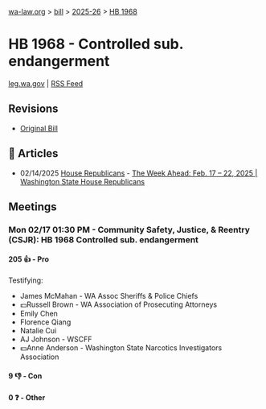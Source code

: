 [wa-law.org](/) > [bill](/bill/) > [2025-26](/bill/2025-26/) > [HB 1968](/bill/2025-26/hb/1968/)

# HB 1968 - Controlled sub. endangerment
[leg.wa.gov](https://app.leg.wa.gov/billsummary?BillNumber=1968&Year=2025&Initiative=false) | [RSS Feed](./rss.xml)

## Revisions
* [Original Bill](1/)

## 📰 Articles
* 02/14/2025 [House Republicans](/org/house_republicans/) - [The Week Ahead: Feb. 17 – 22, 2025 | Washington State House Republicans](https://houserepublicans.wa.gov/week/the-week-ahead-feb-17-22-2025/#:~:text=HB%201968)

## Meetings
### Mon 02/17 01:30 PM - Community Safety, Justice, & Reentry (CSJR): HB 1968 Controlled sub. endangerment
#### 205 👍 - Pro
Testifying:
* James McMahan - WA Assoc Sheriffs & Police Chiefs
* 💵Russell Brown - WA Association of Prosecuting Attorneys
* Emily Chen
* Florence Qiang
* Natalie Cui
* AJ Johnson - WSCFF
* 💵Anne Anderson - Washington State Narcotics Investigators Association

#### 9 👎 - Con

#### 0 ❓ - Other

